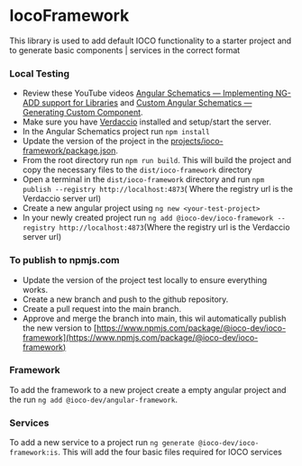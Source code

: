 # IocoFramework

This library is used to add default IOCO functionality to a starter project and to generate basic components | services in the correct format

### Local Testing

- Review these YouTube videos [Angular Schematics — Implementing NG-ADD support for Libraries](https://youtu.be/MVqVBbM_gvw) and [Custom Angular Schematics — Generating Custom Component](https://youtu.be/dADWO1Wh6-4).
- Make sure you have [Verdaccio](https://verdaccio.org) installed and setup/start the server.
- In the Angular Schematics project run `npm install`
- Update the version of the project in the [projects/ioco-framework/package.json](projects/ioco-framework/package.json).
- From the root directory run `npm run build`.  This will build the project and copy the necessary files to the `dist/ioco-framework` directory
- Open a terminal in the `dist/ioco-framework` directory and run `npm publish --registry http://localhost:4873`(  Where the registry url is the Verdaccio server url)
- Create a new angular project using `ng new <your-test-project>`
- In your newly created project run `ng add @ioco-dev/ioco-framework --registry http://localhost:4873`(Where the registry url is the Verdaccio server url)

### To publish to npmjs.com

- Update the version of the project test locally to ensure everything works.
- Create a new branch and push to the github repository.
- Create a pull request into the main branch.
- Approve and merge the branch into main, this wil automatically publish the new version to [https://www.npmjs.com/package/@ioco-dev/ioco-framework](https://www.npmjs.com/package/@ioco-dev/ioco-framework)

### Framework

To add the framework to a new project create a empty angular project and the run `ng add @ioco-dev/angular-framework`.

### Services

To add a new service to a project run `ng generate @ioco-dev/ioco-framework:is`.  This will add the four basic files required for IOCO services
